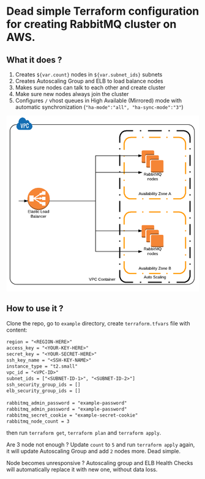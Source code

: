 # Dead simple Terraform configuration for creating RabbitMQ cluster on AWS.


## What it does ?

1. Creates `${var.count}` nodes in `${var.subnet_ids}` subnets
1. Creates Autoscaling Group and ELB to load balance nodes
1. Makes sure nodes can talk to each other and create cluster
1. Make sure new nodes always join the cluster
1. Configures `/` vhost queues in High Available (Mirrored) mode with automatic synchronization (`"ha-mode":"all", "ha-sync-mode":"3"`)


<p align="center">
<img src=".github/chart2.png" width="600">
</p>


## How to use it ?

Clone the repo, go to `example` directory, create `terraform.tfvars` file with content:
```
region = "<REGION-HERE>"
access_key = "<YOUR-KEY-HERE>"
secret_key = "<YOUR-SECRET-HERE>"
ssh_key_name = "<SSH-KEY-NAME>"
instance_type = "t2.small"
vpc_id = "<VPC-ID>"
subnet_ids = ["<SUBNET-ID-1>", "<SUBNET-ID-2>"]
ssh_security_group_ids = []
elb_security_group_ids = []

rabbitmq_admin_password = "example-password"
rabbitmq_admin_password = "example-password"
rabbitmq_secret_cookie = "example-secret-cookie"
rabbitmq_node_count = 3
```

then run `terraform get`, `terraform plan` and `terraform apply`.

Are 3 node not enough ? Update `count` to `5` and run `terraform apply` again,
it will update Autoscaling Group and add `2` nodes more. Dead simple.

Node becomes unresponsive ? Autoscaling group and ELB Health Checks will automatically replace it with new one, without data loss.
